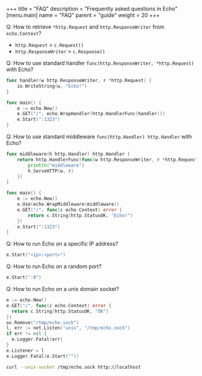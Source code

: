 +++
title = "FAQ"
description = "Frequently asked questions in Echo"
[menu.main]
  name = "FAQ"
  parent = "guide"
  weight = 20
+++

Q: How to retrieve `*http.Request` and `http.ResponseWriter` from `echo.Context`?

- `http.Request` > `c.Request()`
- `http.ResponseWriter` > `c.Response()`

Q: How to use standard handler `func(http.ResponseWriter, *http.Request)` with Echo?

```go
func handler(w http.ResponseWriter, r *http.Request) {
	io.WriteString(w, "Echo!")
}

func main() {
	e := echo.New()
	e.GET("/", echo.WrapHandler(http.HandlerFunc(handler)))
	e.Start(":1323")
}
```

Q: How to use standard middleware `func(http.Handler) http.Handler` with Echo?

```go
func middleware(h http.Handler) http.Handler {
	return http.HandlerFunc(func(w http.ResponseWriter, r *http.Request) {
		println("middleware")
		h.ServeHTTP(w, r)
	})
}

func main() {
	e := echo.New()
	e.Use(echo.WrapMiddleware(middleware))
	e.GET("/", func(c echo.Context) error {
		return c.String(http.StatusOK, "Echo!")
	})
	e.Start(":1323")
}
```

Q: How to run Echo on a specific IP address?

```go
e.Start("<ip>:<port>")
```

Q: How to run Echo on a random port?

```go
e.Start(":0")
```

Q: How to run Echo on a unix domain socket?

```go
e := echo.New()
e.GET("/", func(c echo.Context) error {
  return c.String(http.StatusOK, "OK")
})
os.Remove("/tmp/echo.sock")
l, err := net.Listen("unix", "/tmp/echo.sock")
if err != nil {
  e.Logger.Fatal(err)
}
e.Listener = l
e.Logger.Fatal(e.Start(""))
```

```sh
curl --unix-socket /tmp/echo.sock http://localhost
```

